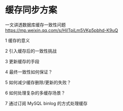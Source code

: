 # 缓存同步方案



一文讲透数据库缓存一致性问题 https://mp.weixin.qq.com/s/HilTpiLm5VKp5pbhd-K9uQ







1 缓存的意义

2 引入缓存后的一致性挑战

3 更新缓存的手段

4 最终一致性如何保证？

5 如何减少缓存删除/更新的失败？

6 如何处理复杂的多缓存场景？

7 通过订阅 MySQL binlog 的方式处理缓存